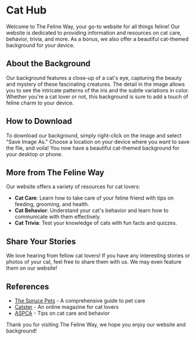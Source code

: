 <!--font:Lobster-->

# Cat Hub

Welcome to The Feline Way, your go-to website for all things feline! Our website is dedicated to providing information and resources on cat care, behavior, trivia, and more. As a bonus, we also offer a beautiful cat-themed background for your device.

## About the Background

Our background features a close-up of a cat's eye, capturing the beauty and mystery of these fascinating creatures. The detail in the image allows you to see the intricate patterns of the iris and the subtle variations in color. Whether you're a cat lover or not, this background is sure to add a touch of feline charm to your device.

## How to Download

To download our background, simply right-click on the image and select "Save Image As." Choose a location on your device where you want to save the file, and voila! You now have a beautiful cat-themed background for your desktop or phone.

## More from The Feline Way

Our website offers a variety of resources for cat lovers:

- **Cat Care**: Learn how to take care of your feline friend with tips on feeding, grooming, and health.
- **Cat Behavior**: Understand your cat's behavior and learn how to communicate with them effectively.
- **Cat Trivia**: Test your knowledge of cats with fun facts and quizzes.

## Share Your Stories

We love hearing from fellow cat lovers! If you have any interesting stories or photos of your cat, feel free to share them with us. We may even feature them on our website!

## References

- [The Spruce Pets](https://www.thesprucepets.com/) - A comprehensive guide to pet care
- [Catster](https://www.catster.com/) - An online magazine for cat lovers
- [ASPCA](https://www.aspca.org/pet-care/cat-care) - Tips on cat care and behavior

Thank you for visiting The Feline Way, we hope you enjoy our website and background!

<!--

Write me content for website with wallpaper which alt text is:

"A close-up of a cat’s eye"

The name/title of the page should not be 1:1 copy of the alt text but rather a real content of the website which is using this wallpaper.

- Use markdown format 
- Start with heading
- Heading should be short and concise
- The content should look like a real website 
- The website should not be about the wallpaper, wallpaper is just a related background
- Heading should be contain work "wallpaper" or "background"
- Include real sections like references, contact, user stories, etc. use things relevant to the page purpose.
- Feel free to use structure like headings, bullets, numbering, blockquotes, paragraphs, horizontal lines, etc.
- You can use formatting like bold or _italic_
- You can include UTF-8 emojis
- Links should be only #hash anchors (and you can refer to the document itself)
- Do not include images


---


# The Feline Way - A Wallpaper for Cat Lovers

Welcome to The Feline Way, a website dedicated to all things feline! Our website is a hub for cat lovers, where you can find information on cat care, behavior, and trivia. Our wallpaper is just a small addition to our love for cats, but we hope it adds a touch of feline charm to your device.

## About the Wallpaper

Our wallpaper features a close-up of a cat's eye, capturing the beauty and mystery of these fascinating creatures. The detail in the image allows you to see the intricate patterns of the iris and the subtle variations in color. Whether you're a cat lover or not, this wallpaper is sure to catch your eye.

## How to Download

To download our wallpaper, simply right-click on the image and select "Save Image As." Choose a location on your device where you want to save the file, and voila! You now have a beautiful cat-themed background for your desktop or phone.

## More from The Feline Way

If you're a cat lover, be sure to check out our other sections:

- **Cat Care**: Learn how to take care of your feline friend with tips on feeding, grooming, and health.
- **Cat Behavior**: Understand your cat's behavior and learn how to communicate with them effectively.
- **Cat Trivia**: Test your knowledge of cats with fun facts and quizzes.

## Share Your Stories

We love hearing from fellow cat lovers! If you have any interesting stories or photos of your cat, feel free to share them with us. We may even feature them on our website!

## References

- [The Spruce Pets](https://www.thesprucepets.com/) - A comprehensive guide to pet care
- [Catster](https://www.catster.com/) - An online magazine for cat lovers
- [ASPCA](https://www.aspca.org/pet-care/cat-care) - Tips on cat care and behavior

Thank you for visiting The Feline Way, we hope you enjoy our website and wallpaper!


---


Heading should not include word "wallpaper". The website should not be about the wallpaper itself, wallpaper is just a related background, rewrite whole content.


---


# The Feline Way - A Hub for Cat Lovers

Welcome to The Feline Way, your go-to website for all things feline! Our website is dedicated to providing information and resources on cat care, behavior, trivia, and more. As a bonus, we also offer a beautiful cat-themed background for your device.

## About the Background

Our background features a close-up of a cat's eye, capturing the beauty and mystery of these fascinating creatures. The detail in the image allows you to see the intricate patterns of the iris and the subtle variations in color. Whether you're a cat lover or not, this background is sure to add a touch of feline charm to your device.

## How to Download

To download our background, simply right-click on the image and select "Save Image As." Choose a location on your device where you want to save the file, and voila! You now have a beautiful cat-themed background for your desktop or phone.

## More from The Feline Way

Our website offers a variety of resources for cat lovers:

- **Cat Care**: Learn how to take care of your feline friend with tips on feeding, grooming, and health.
- **Cat Behavior**: Understand your cat's behavior and learn how to communicate with them effectively.
- **Cat Trivia**: Test your knowledge of cats with fun facts and quizzes.

## Share Your Stories

We love hearing from fellow cat lovers! If you have any interesting stories or photos of your cat, feel free to share them with us. We may even feature them on our website!

## References

- [The Spruce Pets](https://www.thesprucepets.com/) - A comprehensive guide to pet care
- [Catster](https://www.catster.com/) - An online magazine for cat lovers
- [ASPCA](https://www.aspca.org/pet-care/cat-care) - Tips on cat care and behavior

Thank you for visiting The Feline Way, we hope you enjoy our website and background!

-->
